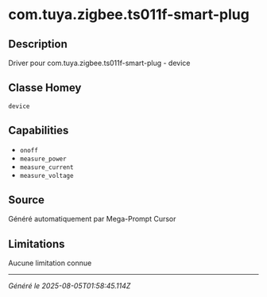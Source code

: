 # com.tuya.zigbee.ts011f-smart-plug

## Description
Driver pour com.tuya.zigbee.ts011f-smart-plug - device

## Classe Homey
`device`

## Capabilities
- `onoff`
- `measure_power`
- `measure_current`
- `measure_voltage`

## Source
Généré automatiquement par Mega-Prompt Cursor

## Limitations
Aucune limitation connue

---
*Généré le 2025-08-05T01:58:45.114Z*
